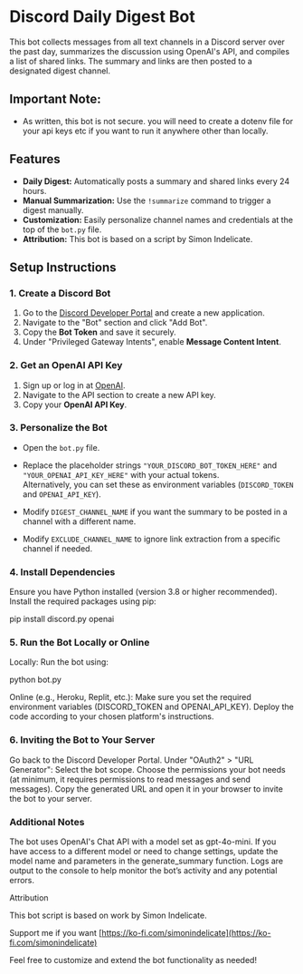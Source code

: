 # Discord Daily Digest Bot

This bot collects messages from all text channels in a Discord server over the past day, summarizes the discussion using OpenAI's API, and compiles a list of shared links. The summary and links are then posted to a designated digest channel.

## Important Note:

- As written, this bot is not secure. you will need to create a dotenv file for your api keys etc if you want to run it anywhere other than locally.

## Features

- **Daily Digest:** Automatically posts a summary and shared links every 24 hours.
- **Manual Summarization:** Use the `!summarize` command to trigger a digest manually.
- **Customization:** Easily personalize channel names and credentials at the top of the `bot.py` file.
- **Attribution:** This bot is based on a script by Simon Indelicate.

## Setup Instructions

### 1. Create a Discord Bot

1. Go to the [Discord Developer Portal](https://discord.com/developers/applications) and create a new application.
2. Navigate to the "Bot" section and click "Add Bot".
3. Copy the **Bot Token** and save it securely.
4. Under "Privileged Gateway Intents", enable **Message Content Intent**.

### 2. Get an OpenAI API Key

1. Sign up or log in at [OpenAI](https://platform.openai.com/).
2. Navigate to the API section to create a new API key.
3. Copy your **OpenAI API Key**.

### 3. Personalize the Bot

- Open the `bot.py` file.
- Replace the placeholder strings `"YOUR_DISCORD_BOT_TOKEN_HERE"` and `"YOUR_OPENAI_API_KEY_HERE"` with your actual tokens.  
  Alternatively, you can set these as environment variables (`DISCORD_TOKEN` and `OPENAI_API_KEY`).

- Modify `DIGEST_CHANNEL_NAME` if you want the summary to be posted in a channel with a different name.
- Modify `EXCLUDE_CHANNEL_NAME` to ignore link extraction from a specific channel if needed.

### 4. Install Dependencies

Ensure you have Python installed (version 3.8 or higher recommended). Install the required packages using pip:

pip install discord.py openai

### 5. Run the Bot Locally or Online

Locally:
Run the bot using:

python bot.py

Online (e.g., Heroku, Replit, etc.):
Make sure you set the required environment variables (DISCORD_TOKEN and OPENAI_API_KEY).
Deploy the code according to your chosen platform's instructions.

### 6. Inviting the Bot to Your Server

Go back to the Discord Developer Portal.
Under "OAuth2" > "URL Generator":
    Select the bot scope.
    Choose the permissions your bot needs (at minimum, it requires permissions to read messages and send messages).
Copy the generated URL and open it in your browser to invite the bot to your server.

### Additional Notes

The bot uses OpenAI's Chat API with a model set as gpt-4o-mini. If you have access to a different model or need to change settings, update the model name and parameters in the generate_summary function.
Logs are output to the console to help monitor the bot’s activity and any potential errors.

Attribution

This bot script is based on work by Simon Indelicate.

Support me if you want [https://ko-fi.com/simonindelicate](https://ko-fi.com/simonindelicate)

Feel free to customize and extend the bot functionality as needed!
